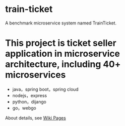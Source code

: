 # train-ticket
A benchmark microservice system named TrainTicket.


This project is ticket seller application in microservice architecture, including 40+ microservices
=========================

- java，spring boot，spring cloud
- nodejs，express
- python，dijango
- go，webgo

About details, see [Wiki Pages](https://github.com/FudanSELab/train-ticket/wiki)
